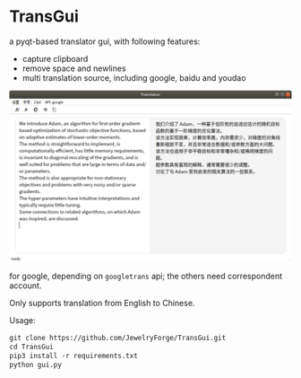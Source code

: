 # TransGui
a pyqt-based translator gui, with following features:
- capture clipboard
- remove space and newlines
- multi translation source, including google, baidu and youdao

![screenshot](screenshot.png)

for google, depending on `googletrans` api; the others need correspondent account.

Only supports translation from English to Chinese. 

Usage:
```shell
git clone https://github.com/JewelryForge/TransGui.git
cd TransGui
pip3 install -r requirements.txt
python gui.py
```